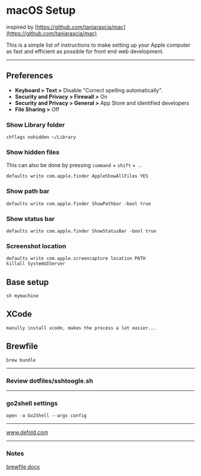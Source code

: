 
# macOS Setup  

inspired by [https://github.com/taniarascia/mac](https://github.com/taniarascia/mac)

This is a simple list of instructions to make setting up your Apple computer as fast and efficient as possible for front end web development.

---

## Preferences

- **Keyboard > Text >** Disable "Correct spelling automatically".
- **Security and Privacy > Firewall >** On
- **Security and Privacy > General >** App Store and identified developers
- **File Sharing >** Off

### Show Library folder

```shell
chflags nohidden ~/Library
```

### Show hidden files

This can also be done by pressing `command` + `shift` + `.`.

```shell
defaults write com.apple.finder AppleShowAllFiles YES
```

### Show path bar

```shell
defaults write com.apple.finder ShowPathbar -bool true
```

### Show status bar

```shell
defaults write com.apple.finder ShowStatusBar -bool true
```

### Screenshot location

```shell
defaults write com.apple.screencapture location PATH
killall SystemUIServer
```

## Base setup
```
sh mymachine
````

## XCode
```
manully install xcode, makes the process a lot easier...
```

## Brewfile
```
brew bundle
```

---

### Review dotfiles/sshtoogle.sh

---

### go2shell settings
```
open -a Go2Shell --args config
```

---

www.defold.com

---

### Notes

[brewfile docs](https://homebrew-file.readthedocs.io/en/latest/index.html)
